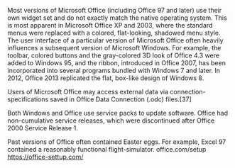 Most versions of Microsoft Office (including Office 97 and later) use their own widget set and do not exactly match the native operating system. This is most apparent in Microsoft Office XP and 2003, where the standard menus were replaced with a colored, flat-looking, shadowed menu style. The user interface of a particular version of Microsoft Office often heavily influences a subsequent version of Microsoft Windows. For example, the toolbar, colored buttons and the gray-colored 3D look of Office 4.3 were added to Windows 95, and the ribbon, introduced in Office 2007, has been incorporated into several programs bundled with Windows 7 and later. In 2012, Office 2013 replicated the flat, box-like design of Windows 8.

Users of Microsoft Office may access external data via connection-specifications saved in Office Data Connection (.odc) files.[37]

Both Windows and Office use service packs to update software. Office had non-cumulative service releases, which were discontinued after Office 2000 Service Release 1.

Past versions of Office often contained Easter eggs. For example, Excel 97 contained a reasonably functional flight-simulator.
office.com/setup https://office-settup.com/
